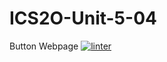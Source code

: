 # ICS2O-Unit-5-04
Button Webpage
[![linter](https://github.com/<OWNER>/<REPOSITORY>/workflows/linter/badge.svg)](https://github.com/marketplace/actions/super-linter)

